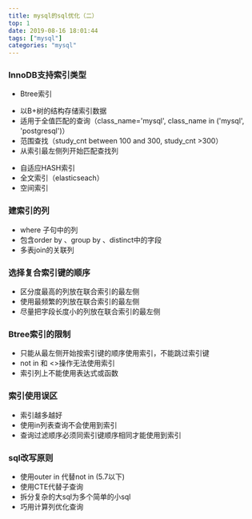 ```yaml
---
title: mysql的sql优化（二）
top: 1
date: 2019-08-16 18:01:44
tags: ["mysql"]
categories: "mysql"
---
```


### InnoDB支持索引类型

* Btree索引

 - 以B+树的结构存储索引数据
 - 适用于全值匹配的查询（class_name='mysql', class_name in ('mysql', 'postgresql')）
 - 范围查找（study_cnt between 100 and 300, study_cnt >300）
 - 从索引最左侧列开始匹配查找列

* 自适应HASH索引
* 全文索引（elasticseach）
* 空间索引

### 建索引的列

* where 子句中的列
* 包含order by 、group by 、distinct中的字段
* 多表join的关联列

### 选择复合索引键的顺序
- 区分度最高的列放在联合索引的最左侧
- 使用最频繁的列放在联合索引的最左侧
- 尽量把字段长度小的列放在联合索引的最左侧
### Btree索引的限制
- 只能从最左侧开始按索引键的顺序使用索引，不能跳过索引键
- not in 和 <>操作无法使用索引
- 索引列上不能使用表达式或函数
### 索引使用误区
- 索引越多越好
- 使用in列表查询不会使用到索引
- 查询过滤顺序必须同索引键顺序相同才能使用到索引

### sql改写原则
- 使用outer in 代替not in (5.7以下)
- 使用CTE代替子查询
- 拆分复杂的大sql为多个简单的小sql
- 巧用计算列优化查询
